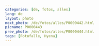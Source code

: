 ```yaml
---
categories: [de, fotos, alles]
lang: de
layout: photo
next_photo: /de/fotos/alles/P0000442.html
picname: P0000443
prev_photo: /de/fotos/alles/P0000444.html
tags: [Fotofalle, Hyena]
---
```

